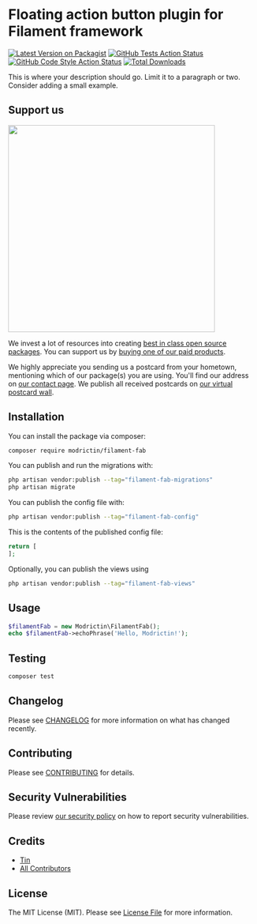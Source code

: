 # Floating action button plugin for Filament framework

[![Latest Version on Packagist](https://img.shields.io/packagist/v/modrictin/filament-fab.svg?style=flat-square)](https://packagist.org/packages/modrictin/filament-fab)
[![GitHub Tests Action Status](https://img.shields.io/github/workflow/status/modrictin/filament-fab/run-tests?label=tests)](https://github.com/modrictin/filament-fab/actions?query=workflow%3Arun-tests+branch%3Amain)
[![GitHub Code Style Action Status](https://img.shields.io/github/workflow/status/modrictin/filament-fab/Fix%20PHP%20code%20style%20issues?label=code%20style)](https://github.com/modrictin/filament-fab/actions?query=workflow%3A"Fix+PHP+code+style+issues"+branch%3Amain)
[![Total Downloads](https://img.shields.io/packagist/dt/modrictin/filament-fab.svg?style=flat-square)](https://packagist.org/packages/modrictin/filament-fab)

This is where your description should go. Limit it to a paragraph or two. Consider adding a small example.

## Support us

[<img src="https://github-ads.s3.eu-central-1.amazonaws.com/filament-fab.jpg?t=1" width="419px" />](https://spatie.be/github-ad-click/filament-fab)

We invest a lot of resources into creating [best in class open source packages](https://spatie.be/open-source). You can support us by [buying one of our paid products](https://spatie.be/open-source/support-us).

We highly appreciate you sending us a postcard from your hometown, mentioning which of our package(s) you are using. You'll find our address on [our contact page](https://spatie.be/about-us). We publish all received postcards on [our virtual postcard wall](https://spatie.be/open-source/postcards).

## Installation

You can install the package via composer:

```bash
composer require modrictin/filament-fab
```

You can publish and run the migrations with:

```bash
php artisan vendor:publish --tag="filament-fab-migrations"
php artisan migrate
```

You can publish the config file with:

```bash
php artisan vendor:publish --tag="filament-fab-config"
```

This is the contents of the published config file:

```php
return [
];
```

Optionally, you can publish the views using

```bash
php artisan vendor:publish --tag="filament-fab-views"
```

## Usage

```php
$filamentFab = new Modrictin\FilamentFab();
echo $filamentFab->echoPhrase('Hello, Modrictin!');
```

## Testing

```bash
composer test
```

## Changelog

Please see [CHANGELOG](CHANGELOG.md) for more information on what has changed recently.

## Contributing

Please see [CONTRIBUTING](CONTRIBUTING.md) for details.

## Security Vulnerabilities

Please review [our security policy](../../security/policy) on how to report security vulnerabilities.

## Credits

- [Tin](https://github.com/modrictin)
- [All Contributors](../../contributors)

## License

The MIT License (MIT). Please see [License File](LICENSE.md) for more information.
